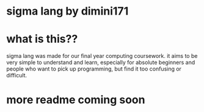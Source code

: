 # sigma lang by dimini171

# what is this??
sigma lang was made for our final year computing coursework. 
it aims to be very simple to understand and learn, especially for absolute beginners and people who want to pick up programming, but find it too confusing or difficult.

# more readme coming soon
